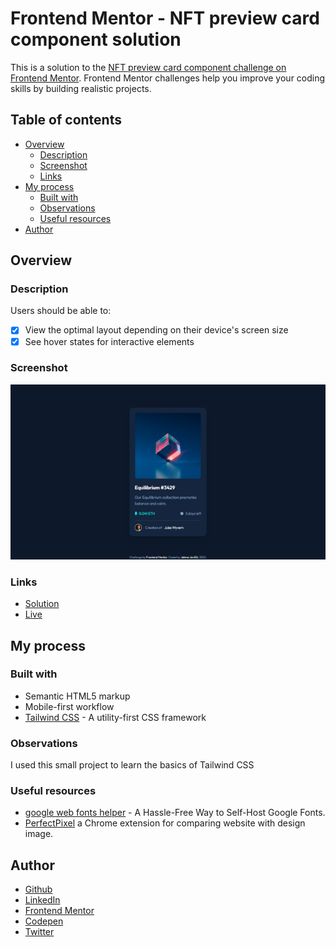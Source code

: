 # Frontend Mentor - NFT preview card component solution

This is a solution to the [NFT preview card component challenge on Frontend Mentor](https://www.frontendmentor.io/challenges/nft-preview-card-component-SbdUL_w0U). Frontend Mentor challenges help you improve your coding skills by building realistic projects. 

## Table of contents

- [Overview](#overview)
  - [Description](#description)
  - [Screenshot](#screenshot)
  - [Links](#links)
- [My process](#my-process)
  - [Built with](#built-with)
  - [Observations](#observations)
  - [Useful resources](#useful-resources)
- [Author](#author)

## Overview

### Description

Users should be able to:

- [x] View the optimal layout depending on their device's screen size
- [x] See hover states for interactive elements

### Screenshot

![](./screenshot.png)

### Links

- [Solution](https://www.frontendmentor.io/solutions/nft-preview-card-component-with-tailwind-css-jtl30qowvG)
- [Live](https://je-jo.github.io/nft-preview-card-component/)

## My process

### Built with

- Semantic HTML5 markup
- Mobile-first workflow
- [Tailwind CSS](https://tailwindcss.com/) - A utility-first CSS framework

### Observations

I used this small project to learn the basics of Tailwind CSS

### Useful resources

- [google web fonts helper](https://gwfh.mranftl.com/fonts) - A Hassle-Free Way to Self-Host Google Fonts.
- [PerfectPixel](https://www.welldonecode.com/perfectpixel/) a Chrome extension for comparing website with design image.

## Author

- [Github](https://github.com/je-jo)
- [LinkedIn](https://www.linkedin.com/in/jelena-jovicic/)
- [Frontend Mentor](https://www.frontendmentor.io/profile/je-jo)
- [Codepen](https://codepen.io/je-jo)
- [Twitter](https://twitter.com/jelena_jo_)
